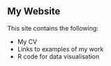 ## My Website
This site contains the following:
- My CV
- Links to examples of my work
- R code for data visualisation
